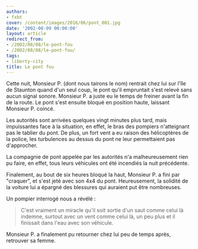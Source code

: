 ```yaml
---
authors:
- fxbt
cover: /content/images/2016/06/pont_001.jpg
date: '2002-08-09 00:00:00'
layout: article
redirect_from:
- /2002/08/08/le-pont-fou
- /2002/08/08/le-pont-fou/
tags:
- liberty-city
title: Le pont fou
---
```



Cette nuit, Monsieur P. (dont nous tairons le nom) rentrait chez lui sur l'île de Staunton quand d'un seul coup, le pont qu'il empruntait s'est relevé sans aucun signal sonore. Monsieur P. a juste eu le temps de freiner avant la fin de la route. Le pont s'est ensuite bloqué en position haute, laissant Monsieur P. coincé.

Les autorités sont arrivées quelques vingt minutes plus tard, mais impuissantes face à la situation, en effet, le bras des pompiers n'atteignant pas le tablier du pont. De plus, un fort vent a eu raison des hélicoptères de la police, les turbulences au dessus du pont ne leur permettaient pas d'approcher.

La compagnie de pont appelée par les autorités n'a malheureusement rien pu faire, en effet, tous leurs véhicules ont été incendiés la nuit précédente.

Finalement, au bout de six heures bloqué la haut, Monsieur P. a fini par "craquer", et s'est jeté avec son 4x4 du pont. Heureusement, la solidité de la voiture lui a épargné des blessures qui auraient put être nombreuses.

Un pompier interrogé nous a révélé :

> C'est vraiment un miracle qu'il soit sortie d'un saut comme celui là indemne, surtout avec un vent comme celui là, un peu plus et il finissait dans l'eau avec son véhicule.

Monsieur P. a finalement pu retourner chez lui peu de temps après, retrouver sa femme.